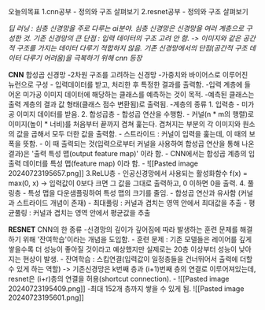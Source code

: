 오늘의목표
1.cnn공부 - 정의와 구조 살펴보기
2.resnet공부 - 정의와 구조 살펴보기

*딥 러닝 : 심층 신경망을 주로 다루는 ai분야. 심층 신경망은 신경망을 여러 계층으로 구성한 것.*
*기존 신경망의 큰 단점 : 입력 데이터의 구조 고려 안 함. -> 이미지와 같은 공간적 구조를 가지는 데이터 다루기 적합하지 않음.*
*기존 신경망에서의 단점(공간적 구조 데이터 다루기 어려움)을 극복하기 위해 cnn 등장*

**CNN**
합성곱 신경망
-2차원 구조를 고려하는 신경망
-가중치와 바이어스로 이루어진 뉴런으로 구성
	- 입력데이터를 받고, 처리한 후 특정한 결과를 출력함.
-입력 계층에 들어온 미가공 이미지 데이터에 해당하는 클래스를 예측하는 것이 목적.
	-예측된 클래스는 출력 계층의 결과 값 형태(클래스 점수 변환됨)로 출력됨.
-계층의 종류
	1. 입력층
		- 미가공 이미지 데이터를 받음.
	2. 합성곱층
		- 합성곱 연산을 수행함.
		- 커널(n * m의 행렬)로 이미지(높이 * 너비)를 처음부터 끝까지 겹쳐 훑는다. 겹쳐지는 부분의 각 이미지와 원소의 값을 곱해서 모두 더한 값을 출력함.
		- 스트라이드 : 커널이 입력을 훑는데, 이 때의 보폭을 뜻함.
		- 이 때 출력되는 것(입력으로부터 커널을 사용하여 합성곱 연산을 통해 나온 결과)은 '출력 특성 맵(output feature map)' 이라 함.
		- CNN에서는 합성곱 계층의 입출력 데이터를 특성 맵(feature map) 이라 함.
		- ![[Pasted image 20240723195657.png]]
	3.ReLU층
		- 인공신경망에서 사용되는 활성화함수 f(x) = max(0, x) -> 입력값이 0보다 크면 그 값을 그대로 출력하고, 0 이하면 0을 출력.
	4. 풀링층
		- 특성 맵을 다운샘플링하여 특성 맵의 크기를 줄임.
		- 합성곱 연산과 유사함 (커널과 스트라이드 개념이 존재)
		- 최대풀링 : 커널과 겹치는 영역 안에서 최대값을 추출
		- 평균풀링 : 커널과 겹치는 영역 안에서 평균값을 추출


**RESNET**
CNN의 한 종류
-신경망의 깊이가 깊어짐에 따라 발생하는 훈련 문제를 해결하기 위해 '잔여학습'이라는 개념을 도입함.
	- 훈련 문제 : 기존 모델들은 레이어를 깊게 쌓을수록 더 성능이 좋아질 것이라고 예상했지만 실제로는 20층 이상부터 성능이 낮아지는 현상이 발생.
	- 잔여학습 : 스킵연결(입력값이 일정층들을 건너뛰어서 출력에 더할 수 있게 하는 역할) -> 기존신경망은 k번째 층과 (i+1)번째 층의 연결로 이루어져있는데, resnet은 (i+r)층의 연결을 허용(shortcut connection).
	- ![[Pasted image 20240723195409.png]]
-최대 152개 층까지 쌓을 수 있게 됨.
![[Pasted image 20240723195601.png]]
